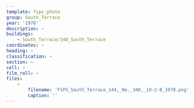 ```yaml
---
template: fsps_photo
group: South_Terrace
year: '1978'
description: ~
buildings:
    - South_Terrace/340_South_Terrace
coordinates: ~
heading: ~
classification: ~
section: ~
cell: ~
film_roll: ~
files:
    -
        filename: 'FSPS_South_Terrace_144,_No._340,_19-2-B_1978.png'
        caption: ''
---
```

